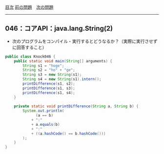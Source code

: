 [目次](../toc.md)
[前の問題](../045/README.md)　[次の問題](../047/README.md)


***
## 046：コアAPI：java.lang.String(2)
* 次のプログラムをコンパイル・実行するとどうなるか？（実際に実行させずに回答すること）

```java
public class Knock046 {
    public static void main(String[] arguments) {
        String s1 = "hoge";
        String s2 = "ho" + "ge";
        String s3 = new String(s1);
        String s4 = new String(s1).intern();
        printDifference(s1, s2);
        printDifference(s1, s3);
        printDifference(s1, s4);
    }
    
    private static void printDifference(String a, String b) {
        System.out.println(
              (a == b)
            + ":"
            + a.equals(b)
            + ":"
            + ((a.hashCode() == b.hashCode()))
        );
    }
}
```


